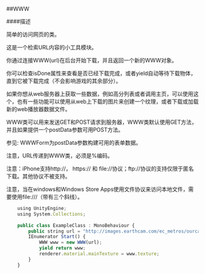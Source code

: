 ##WWW

####描述

简单的访问网页的类。

这是一个检索URL内容的小工具模块。

你通过连接WWW(url)在后台开始下载，并且返回一个新的WWW对象。

你可以检查isDone属性来查看是否已经下载完成，或者yield自动等待下载物体，直到它被下载完成（不会影响游戏的其余部分）。

如果你想从web服务器上获取一些数据，例如高分列表或者调用主页，可以使用这个，也有一些功能可以使用从web上下载的图片来创建一个纹理，或者下载或加载新的web播放器数据文件。

WWW类可以用来发送GET和POST请求到服务器，WWW类默认使用GET方法，并且如果提供一个postData参数可用POST方法。

参见: WWWForm为postData参数构建可用的表单数据。

注意，URL传递到WWW类，必须是%编码。

注意：iPhone支持http://， https:// 和 file://协议；ftp://协议的支持仅限于匿名下载。其他协议不被支持。

注意，当在windows和Windows Store Apps使用文件协议来访问本地文件，需要使用file:///（带有三个斜线）。

```javascript
    using UnityEngine;
    using System.Collections;
     
    public class ExampleClass : MonoBehaviour {
        public string url = "http://images.earthcam.com/ec_metros/ourcams/fridays.jpg";
        IEnumerator Start() {
            WWW www = new WWW(url);
            yield return www;
            renderer.material.mainTexture = www.texture;
        }
    }
```
